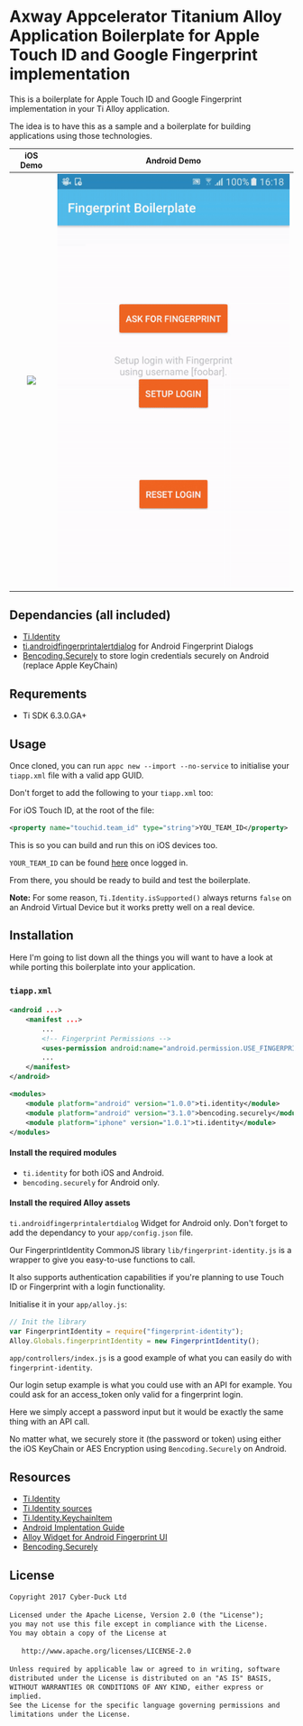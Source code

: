 # Axway Appcelerator Titanium Alloy Application Boilerplate for Apple Touch ID and Google Fingerprint implementation

This is a boilerplate for Apple Touch ID and Google Fingerprint implementation in your Ti Alloy application.

The idea is to have this as a sample and a boilerplate for building applications using those technologies.

iOS Demo           |  Android Demo
:-----------------:|:-------------------------:
![](docs/ios.gif)  |  ![](docs/android.gif)

## Dependancies (all included)

* [Ti.Identity](https://github.com/appcelerator-modules/titanium-identity)
* [ti.androidfingerprintalertdialog](https://github.com/adamtarmstrong/ti.androidfingerprintalertdialog) for Android Fingerprint Dialogs
* [Bencoding.Securely](https://github.com/benbahrenburg/Securely) to store login credentials securely on Android (replace Apple KeyChain)

## Requrements

* Ti SDK 6.3.0.GA+

## Usage

Once cloned, you can run `appc new --import --no-service` to initialise your `tiapp.xml` file with a valid app GUID.

Don't forget to add the following to your `tiapp.xml` too:

For iOS Touch ID, at the root of the file:

```xml
<property name="touchid.team_id" type="string">YOU_TEAM_ID</property>
```

This is so you can build and run this on iOS devices too.

`YOUR_TEAM_ID` can be found [here](https://developer.apple.com/account/#/membership) once logged in.

From there, you should be ready to build and test the boilerplate.

**Note:** For some reason, `Ti.Identity.isSupported()` always returns `false` on an Android Virtual Device but it works pretty well on a real device.

## Installation

Here I'm going to list down all the things you will want to have a look at while porting this boilerplate into your application.

### `tiapp.xml`

```xml
<android ...>
    <manifest ...>
        ...
        <!-- Fingerprint Permissions -->
        <uses-permission android:name="android.permission.USE_FINGERPRINT"/>
        ...
    </manifest>
</android>
```

```xml
<modules>
    <module platform="android" version="1.0.0">ti.identity</module>
    <module platform="android" version="3.1.0">bencoding.securely</module>
    <module platform="iphone" version="1.0.1">ti.identity</module>
</modules>
```

#### Install the required modules

* `ti.identity` for both iOS and Android.
* `bencoding.securely` for Android only.

#### Install the required Alloy assets

`ti.androidfingerprintalertdialog` Widget for Android only. Don't forget to add the dependancy to your `app/config.json` file.

Our FingerprintIdentity CommonJS library `lib/fingerprint-identity.js` is a wrapper to give you easy-to-use functions to call.

It also supports authentication capabilities if you're planning to use Touch ID or Fingerprint with a login functionality.

Initialise it in your `app/alloy.js`:

```js
// Init the library
var FingerprintIdentity = require("fingerprint-identity");
Alloy.Globals.fingerprintIdentity = new FingerprintIdentity();
```

`app/controllers/index.js` is a good example of what you can easily do with `fingerprint-identity`.

Our login setup example is what you could use with an API for example. You could ask for an access_token only valid for a fingerprint login.

Here we simply accept a password input but it would be exactly the same thing with an API call.

No matter what, we securely store it (the password or token) using either the iOS KeyChain or AES Encryption using `Bencoding.Securely` on Android.

## Resources

* [Ti.Identity](http://docs.appcelerator.com/platform/latest/#!/api/Modules.Identity)
* [Ti.Identity sources](https://github.com/appcelerator-modules/titanium-identity)
* [Ti.Identity.KeychainItem](http://docs.appcelerator.com/platform/latest/#!/api/Modules.Identity.KeychainItem)
* [Android Implentation Guide](https://medium.com/adamtarmstrong/https-medium-com-adamtarmstrong-android-fingerprint-authentication-using-axway-titanium-2c73a6c35df1)
* [Alloy Widget for Android Fingerprint UI](https://github.com/adamtarmstrong/ti.androidfingerprintalertdialog)
* [Bencoding.Securely](https://github.com/benbahrenburg/Securely)

## License

```
Copyright 2017 Cyber-Duck Ltd

Licensed under the Apache License, Version 2.0 (the "License");
you may not use this file except in compliance with the License.
You may obtain a copy of the License at

   http://www.apache.org/licenses/LICENSE-2.0

Unless required by applicable law or agreed to in writing, software
distributed under the License is distributed on an "AS IS" BASIS,
WITHOUT WARRANTIES OR CONDITIONS OF ANY KIND, either express or implied.
See the License for the specific language governing permissions and
limitations under the License.
```
